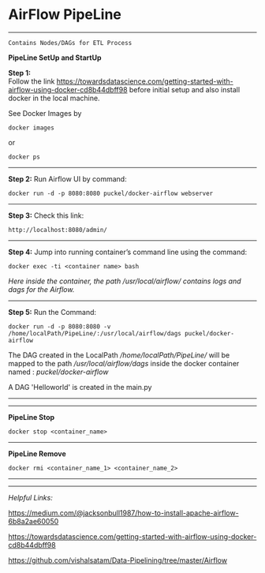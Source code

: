 # AirFlow PipeLine
----------------------------------------------------------

    Contains Nodes/DAGs for ETL Process

**PipeLine SetUp and StartUp**

**Step 1:**     
Follow the link https://towardsdatascience.com/getting-started-with-airflow-using-docker-cd8b44dbff98
before initial setup and also install docker in the local machine.

See Docker Images by
    
    docker images
or
    
    docker ps

----------------------------------------------------------

**Step 2:** 
Run Airflow UI by command:

    docker run -d -p 8080:8080 puckel/docker-airflow webserver

----------------------------------------------------------

**Step 3:** 
Check this link: 

    http://localhost:8080/admin/

----------------------------------------------------------

**Step 4:** 
Jump into running container’s command line using the command:

    docker exec -ti <container name> bash

_Here inside the container, the path /usr/local/airflow/ contains logs and dags
for the Airflow._

----------------------------------------------------------

**Step 5:** 
Run the Command:

    docker run -d -p 8080:8080 -v /home/localPath/PipeLine/:/usr/local/airflow/dags puckel/docker-airflow
The DAG created in the LocalPath _/home/localPath/PipeLine/_ will be mapped to the path _/usr/local/airflow/dags_ 
inside the docker container named : _puckel/docker-airflow_

A DAG 'Helloworld' is created in the main.py

-----------------------------------------------------------
-----------------------------------------------------------

**PipeLine Stop**

    docker stop <container_name>

-----------------------------------------------------------

**PipeLine Remove**
    
    docker rmi <container_name_1> <container_name_2>

-----------------------------------------------------------
-----------------------------------------------------------

_Helpful Links:_

   https://medium.com/@jacksonbull1987/how-to-install-apache-airflow-6b8a2ae60050

   https://towardsdatascience.com/getting-started-with-airflow-using-docker-cd8b44dbff98

   https://github.com/vishalsatam/Data-Pipelining/tree/master/Airflow
